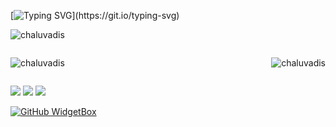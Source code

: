[![Typing SVG](https://readme-typing-svg.herokuapp.com?font=Cascadia+Code&pause=1000&color=1D6483&random=false&width=435&lines=Hey+there+...)](https://git.io/typing-svg)
<div>
  <p>
    <img align="center" src="https://github-readme-stats.vercel.app/api?username=chaluvadis&show_icons=true&locale=en&layout=compact" alt="chaluvadis" />
  </p>
</div>
<div style="display:flex;justify-content: space-between;">
  <p>
    <img align="center" src="https://github-readme-stats.vercel.app/api/top-langs?username=chaluvadis&show_icons=true&locale=en&layout=compact" alt="chaluvadis" />
  </p>  
  <p>
    <img align="center" src="https://github-readme-streak-stats.herokuapp.com/?user=chaluvadis" alt="chaluvadis" />
  </p>
</div>


[![](https://komarev.com/ghpvc/?username=chaluvadis&label=Profile%20views&color=0e75b6&style=flat)](https://komarev.com/ghpvc/?username=chaluvadis&label=Profile%20views&color=0e75b6&style=flat)
[![](https://img.shields.io/badge/-@chaluvadis-%23181717?style=flat-square&logo=github)](https://github.com/chaluvadis)
[![](https://img.shields.io/badge/-Surendra%20Chaluvadi-blue?style=flat-square&logo=Linkedin&logoColor=white&link=https://www.linkedin.com/in/surendra-chaluvadi/)](https://www.linkedin.com/in/surendra-chaluvadi)

[![GitHub WidgetBox](https://github-widgetbox.vercel.app/api/profile?username=chaluvadis&data=followers,repositories,stars,commits)](https://github.com/Jurredr/github-widgetbox)
